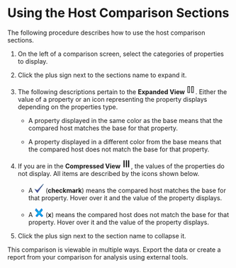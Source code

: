 # Using the Host Comparison Sections

The following procedure describes how to use the host comparison
sections.

1.  On the left of a comparison screen, select the categories of
    properties to display.

2.  Click the plus sign next to the sections name to expand it.

3.  The following descriptions pertain to the **Expanded View**
    ![2023](/images/2023.png). Either the value of a property or an icon
    representing the property displays depending on the properties type.

      - A property displayed in the same color as the base means that
        the compared host matches the base for that property.

      - A property displayed in a different color from the base means
        that the compared host does not match the base for that
        property.

4.  If you are in the **Compressed View** ![2024](/images/2024.png), the
    values of the properties do not display. All items are described by
    the icons shown below.

      - A ![2150](/images/2150.png) (**checkmark**) means the compared
        host matches the base for that property. Hover over it and the
        value of the property displays.

      - A ![2151](/images/2151.png) (**x**) means the compared host does
        not match the base for that property. Hover over it and the
        value of the property displays.

5.  Click the plus sign next to the section name to collapse it.

This comparison is viewable in multiple ways. Export the data or create
a report from your comparison for analysis using external tools.
